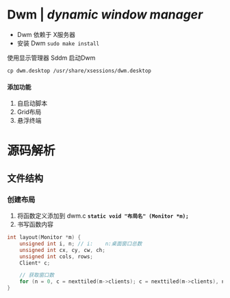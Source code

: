 # Dwm | *dynamic window manager*

- Dwm 依赖于 X服务器
- 安装 Dwm `sudo make install`

使用显示管理器 Sddm 启动Dwm

`cp dwm.desktop /usr/share/xsessions/dwm.desktop`


#### 添加功能
1. 自启动脚本
2. Grid布局
3. 悬浮终端

# 源码解析
## 文件结构

### 创建布局
1. 将函数定义添加到 dwm.c **`static void "布局名" (Monitor *m);`**
2. 书写函数内容
``` cpp
int layout(Monitor *m) {
	unsigned int i, n; // i:	n:桌面窗口总数
	unsigned int cx, cy, cw, ch;
	unsigned int cols, rows;
	Client* c;

	// 获取窗口数
	for (n = 0, c = nexttiled(m->clients); c = nexttiled(m->clients), n++);
}
```
